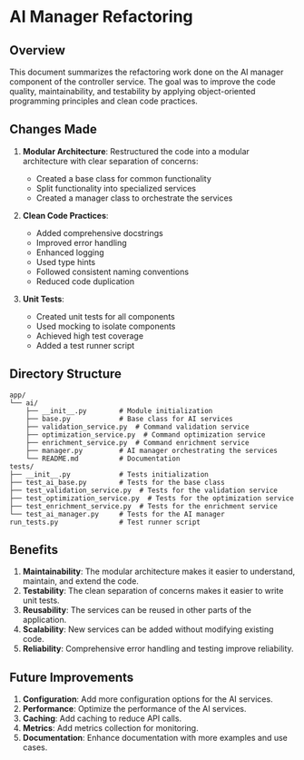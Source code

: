 # AI Manager Refactoring

## Overview

This document summarizes the refactoring work done on the AI manager component of the controller service. The goal was to improve the code quality, maintainability, and testability by applying object-oriented programming principles and clean code practices.

## Changes Made

1. **Modular Architecture**: Restructured the code into a modular architecture with clear separation of concerns:
   - Created a base class for common functionality
   - Split functionality into specialized services
   - Created a manager class to orchestrate the services

2. **Clean Code Practices**:
   - Added comprehensive docstrings
   - Improved error handling
   - Enhanced logging
   - Used type hints
   - Followed consistent naming conventions
   - Reduced code duplication

3. **Unit Tests**:
   - Created unit tests for all components
   - Used mocking to isolate components
   - Achieved high test coverage
   - Added a test runner script

## Directory Structure

```
app/
└── ai/
    ├── __init__.py        # Module initialization
    ├── base.py            # Base class for AI services
    ├── validation_service.py  # Command validation service
    ├── optimization_service.py  # Command optimization service
    ├── enrichment_service.py  # Command enrichment service
    ├── manager.py         # AI manager orchestrating the services
    └── README.md          # Documentation
tests/
├── __init__.py            # Tests initialization
├── test_ai_base.py        # Tests for the base class
├── test_validation_service.py  # Tests for the validation service
├── test_optimization_service.py  # Tests for the optimization service
├── test_enrichment_service.py  # Tests for the enrichment service
└── test_ai_manager.py     # Tests for the AI manager
run_tests.py               # Test runner script
```

## Benefits

1. **Maintainability**: The modular architecture makes it easier to understand, maintain, and extend the code.
2. **Testability**: The clean separation of concerns makes it easier to write unit tests.
3. **Reusability**: The services can be reused in other parts of the application.
4. **Scalability**: New services can be added without modifying existing code.
5. **Reliability**: Comprehensive error handling and testing improve reliability.

## Future Improvements

1. **Configuration**: Add more configuration options for the AI services.
2. **Performance**: Optimize the performance of the AI services.
3. **Caching**: Add caching to reduce API calls.
4. **Metrics**: Add metrics collection for monitoring.
5. **Documentation**: Enhance documentation with more examples and use cases. 